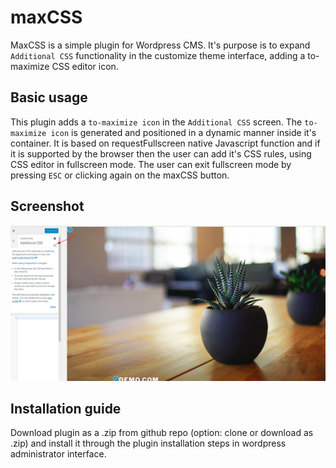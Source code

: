 # maxCSS

MaxCSS is a simple plugin for Wordpress CMS. It's purpose is to expand `Additional CSS` functionality in the customize theme interface, adding a to-maximize CSS editor icon.

## Basic usage

This plugin adds a `to-maximize icon` in the `Additional CSS` screen. The `to-maximize icon` is generated and positioned in a dynamic manner inside it's container. It is based on requestFullscreen native Javascript function and if it is supported by the browser then the user can add it's CSS rules, using CSS editor in fullscreen mode. The user can exit fullscreen mode by pressing `ESC` or clicking again on the maxCSS button.

## Screenshot

![alt text](https://github.com/myapos/maxCSS/blob/master/screenshot-1.png)

## Installation guide

Download plugin as a .zip from github repo (option: clone or download as .zip) and install it through the plugin installation steps in wordpress administrator interface.
